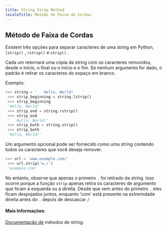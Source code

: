 ```yaml
---
title: String Strip Method
localeTitle: Método de Faixa de Cordas
---
```

## Método de Faixa de Cordas

Existem três opções para separar caracteres de uma string em Python, `lstrip()` , `rstrip()` e `strip()` .

Cada um retornará uma cópia da string com os caracteres removidos, desde o início, o final ou o início e o fim. Se nenhum argumento for dado, o padrão é retirar os caracteres do espaço em branco.

Exemplo:

```py
>>> string = '   Hello, World!    ' 
 >>> strip_beginning = string.lstrip() 
 >>> strip_beginning 
 'Hello, World!    ' 
 >>> strip_end = string.rstrip() 
 >>> strip_end 
 '   Hello, World!' 
 >>> strip_both = string.strip() 
 >>> strip_both 
 'Hello, World!' 
```

Um argumento opcional pode ser fornecido como uma string contendo todos os caracteres que você deseja remover.

```py
>>> url = 'www.example.com/' 
 >>> url.strip('w./') 
 'example.com' 
```

No entanto, observe que apenas o primeiro `.` foi retirado da string. Isso ocorre porque a função `strip` apenas retira os caracteres de argumento que ficam à esquerda ou à direita. Desde que vem antes do primeiro `.` eles ficam despojados juntos, enquanto 'com' está presente na extremidade direita antes do `.` depois de descascar `/`

#### Mais Informações:

[Documentação de](https://docs.python.org/3/library/stdtypes.html#string-methods) métodos de string.